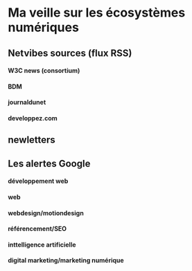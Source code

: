# Ma veille sur les écosystèmes numériques

## Netvibes sources (flux RSS)
#### W3C news (consortium)
#### BDM
#### journaldunet
#### developpez.com

## newletters

## Les alertes Google
#### développement web
#### web
#### webdesign/motiondesign
#### référencement/SEO
#### inttelligence artificielle
#### digital marketing/marketing numérique
